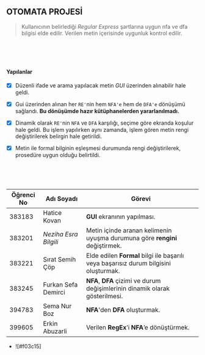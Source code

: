 ## OTOMATA PROJESİ

> Kullanıcının belirlediği _Regular Express_ şartlarına uygun nfa ve dfa bilgisi elde edilir. Verilen metin içerisinde uygunluk kontrol edilir.

<br>
<br>
<br>

#### **Yapılanlar**
- [x] Düzenli ifade ve arama yapılacak metin _GUI_ üzerinden alınabilir hale geldi. 
- [x] Gui üzerinden alınan her `RE'`nin hem `NFA'e` hem de `DFA'e` dönüşümü sağlandı. **Bu dönüşümde hazır kütüphanelerden yararlanılmadı.**
- [x] Dinamik olarak `RE'`nin `NFA` ve `DFA` karşılığı, seçime göre ekranda koşulur hale geldi. Bu işlem yapılırken aynı zamanda, işlem gören metin rengi değiştirilerek belirgin hale getirildi.
- [x] Metin ile formal bilginin eşleşmesi durumunda rengi değiştirilerek, prosedüre uygun olduğu belirtildi.


<br>
<br>
<br>

Öğrenci No | Adı Soyadı | Görevi
------------ | ------------- | -------------
383183 | Hatice Kovan | **GUI** ekranının yapılması. |
383201 | *_Neziha Esra Bilgili_* | Metin içinde aranan kelimenin uyuşma durumuna göre **rengini** değiştirmek. |
383221 | Sırat Semih Çöp | Elde edilen **Formal** bilgi ile başarılı veya başarısız durum bilgisini oluşturmak. |
383245 | Furkan Sefa Demirci | **NFA**, **DFA** çizimi ve durum değişimlerinin dinamik olarak gösterilmesi. |
394783 | Sema Nur Boz | **NFA**'den **DFA** oluşturmak. |
399605 | Erkin Abuzarli | Verilen **RegEx**’i **NFA**’e dönüştürmek.  |

- ![#f03c15]
